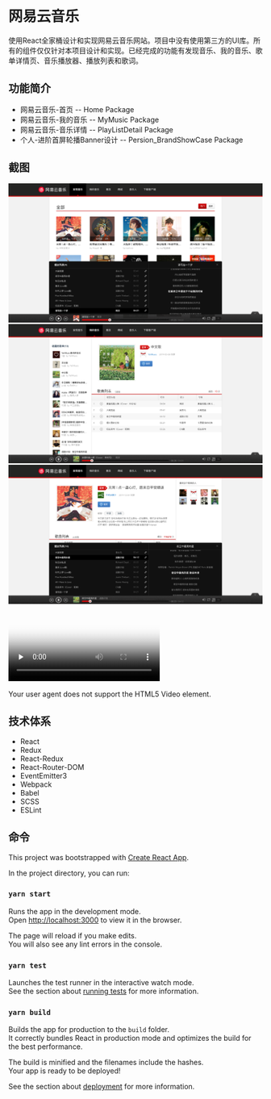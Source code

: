 # 网易云音乐
使用React全家桶设计和实现网易云音乐网站。项目中没有使用第三方的UI库。所有的组件仅仅针对本项目设计和实现。已经完成的功能有发现音乐、我的音乐、歌单详情页、音乐播放器、播放列表和歌词。

## 功能简介
- 网易云音乐-首页 -- Home Package
- 网易云音乐-我的音乐 -- MyMusic Package
- 网易云音乐-音乐详情 -- PlayListDetail Package
- 个人-进阶首屏轮播Banner设计 -- Persion_BrandShowCase Package

## 截图
![image](https://github.com/YaliW/Netease-Music-React/blob/master/screenshots/netease-music-home.png)
![image](https://github.com/YaliW/Netease-Music-React/blob/master/screenshots/netease-music-my-music.png)
![image](https://github.com/YaliW/Netease-Music-React/blob/master/screenshots/netease-music-detail.png)
<video id="video" controls="" preload="none" poster="https://vfiles.gtimg.cn/vupload/20201009/d03a711602209223746.png">
      <source id="mp4" src="https://github.com/YaliW/Netease-Music-React/blob/master/screenshots/demo.mp4" type="video/mp4">
      <p>Your user agent does not support the HTML5 Video element.</p>
</video>
## 技术体系
- React
- Redux
- React-Redux
- React-Router-DOM
- EventEmitter3
- Webpack
- Babel
- SCSS
- ESLint

## 命令
This project was bootstrapped with [Create React App](https://github.com/facebook/create-react-app).

In the project directory, you can run:

### `yarn start`

Runs the app in the development mode.<br />
Open [http://localhost:3000](http://localhost:3000) to view it in the browser.

The page will reload if you make edits.<br />
You will also see any lint errors in the console.

### `yarn test`

Launches the test runner in the interactive watch mode.<br />
See the section about [running tests](https://facebook.github.io/create-react-app/docs/running-tests) for more information.

### `yarn build`

Builds the app for production to the `build` folder.<br />
It correctly bundles React in production mode and optimizes the build for the best performance.

The build is minified and the filenames include the hashes.<br />
Your app is ready to be deployed!

See the section about [deployment](https://facebook.github.io/create-react-app/docs/deployment) for more information.

